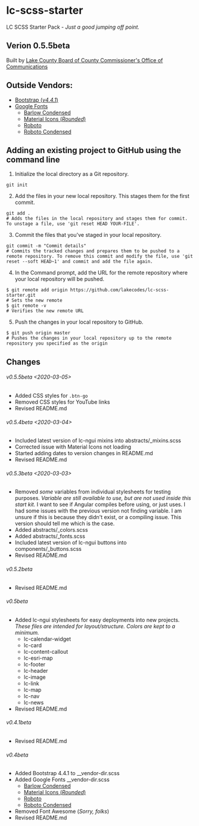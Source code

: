 # lc-scss-starter
LC SCSS Starter Pack - *Just a good jumping off point.*


## Verion 0.5.5beta 
Built by [Lake County Board of County Commissioner's Office of Communications](https://lakecountyfl.gov/offices/communications/)


## Outside Vendors:
- <a href="https://getbootstrap.com/" target="_blank">Bootstrap (*v4.4.1*)</a>
- <a href="https://fonts.google.com/" target="_blank" title="Free fonts from Google">Google Fonts</a>
  - <a href="https://fonts.google.com/specimen/Barlow+Condensed" target="_blank" title="Barlow Condensed">Barlow Condensed</a>
  - <a href="https://material.io/resources/icons/?style=round" target="_blank" title="Material Icons (*Rounded*)">Material Icons (*Rounded*)</a>
  - <a href="https://fonts.google.com/specimen/Roboto" target="_blank" title="Roboto">Roboto</a>
  - <a href="https://fonts.google.com/specimen/Roboto+Condensed" target="_blank" title="Roboto Condensed">Roboto Condensed</a>


## Adding an existing project to GitHub using the command line
1. Initialize the local directory as a Git repository.
```
git init
```
2. Add the files in your new local repository. This stages them for the first commit.
```
git add .
# Adds the files in the local repository and stages them for commit. To unstage a file, use 'git reset HEAD YOUR-FILE'.
```
3. Commit the files that you've staged in your local repository.
```
git commit -m "Commit details"
# Commits the tracked changes and prepares them to be pushed to a remote repository. To remove this commit and modify the file, use 'git reset --soft HEAD~1' and commit and add the file again.
```
4. In the Command prompt, add the URL for the remote repository where your local repository will be pushed.
```
$ git remote add origin https://github.com/lakecodes/lc-scss-starter.git
# Sets the new remote
$ git remote -v
# Verifies the new remote URL
```
5. Push the changes in your local repository to GitHub.
```
$ git push origin master
# Pushes the changes in your local repository up to the remote repository you specified as the origin
```


## Changes
###### v0.5.5beta <2020-03-05>
- Added CSS styles for `.btn-go`
- Removed CSS styles for YouTube links
- Revised README.md


###### v0.5.4beta <2020-03-04>
- Included latest version of lc-ngui mixins into abstracts/_mixins.scss
- Corrected issue with Material Icons not loading
- Started adding dates to version changes in README.md
- Revised README.md


###### v0.5.3beta <2020-03-03>
- Removed *some* variables from individual stylesheets for testing purposes.  *Variable are still available to use, but are not used inside this start kit.*  I want to see if Angular compiles before using, or just uses.  I had some issues with the previous version not finding variable.  I am unsure if this is because they didn't exist, or a compiling issue.  This version should tell me which is the case.
- Added abstracts/_colors.scss
- Added abstracts/_fonts.scss
- Included latest version of lc-ngui buttons into components/_buttons.scss
- Revised README.md


###### v0.5.2beta
- Revised README.md


###### v0.5beta
- Added lc-ngui stylesheets for easy deployments into new projects.  *These files are intended for layout/structure.  Colors are kept to a minimum.*
  - lc-calendar-widget
  - lc-card
  - lc-content-callout
  - lc-esri-map
  - lc-footer
  - lc-header
  - lc-image
  - lc-link
  - lc-map 
  - lc-nav
  - lc-news
- Revised README.md


###### v0.4.1beta
- Revised README.md


###### v0.4beta
- Added Bootstrap 4.4.1 to __vendor-dir.scss
- Added Google Fonts __vendor-dir.scss
  - <a href="https://fonts.google.com/specimen/Barlow+Condensed" target="_blank" title="Barlow Condensed">Barlow Condensed</a>
  - <a href="https://material.io/resources/icons/?style=round" target="_blank" title="Material Icons (*Rounded*)">Material Icons (*Rounded*)</a>
  - <a href="https://fonts.google.com/specimen/Roboto" target="_blank" title="Roboto">Roboto</a>
  - <a href="https://fonts.google.com/specimen/Roboto+Condensed" target="_blank" title="Roboto Condensed">Roboto Condensed</a>
- Removed Font Awesome (*Sorry, folks*)
- Revised README.md